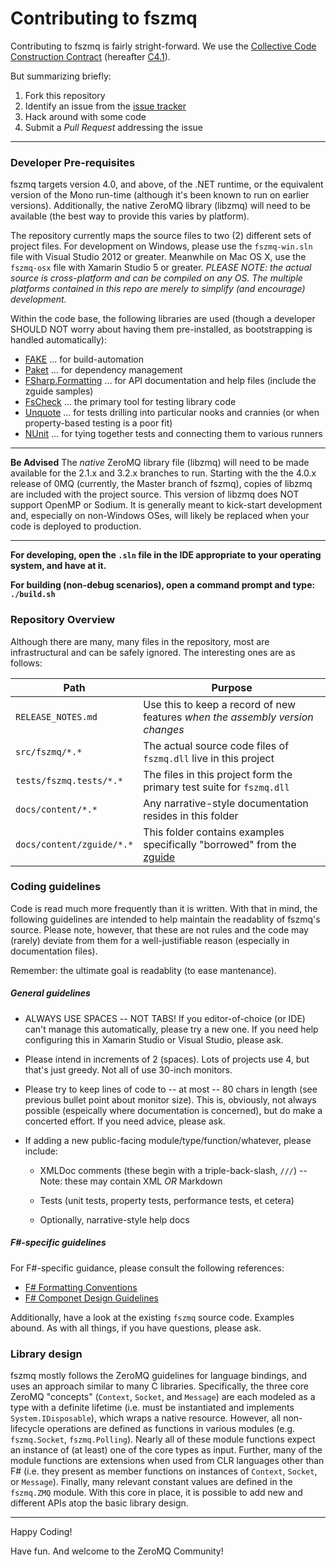 Contributing to fszmq
===

Contributing to fszmq is fairly stright-forward. We use the [Collective Code
Construction Contract](http://rfc.zeromq.org/spec:22) (hereafter [C4.1](http://rfc.zeromq.org/spec:22)).

But summarizing briefly:

1.  Fork this repository
2.  Identify an issue from the [issue tracker](https://github.com/zeromq/fszmq/issues)
3.	Hack around with some code
4.  Submit a _Pull Request_ addressing the issue

---

### Developer Pre-requisites

fszmq targets version 4.0, and above, of the .NET runtime, or the equivalent
version of the Mono run-time (although it's been known to run on earlier versions).
Additionally, the native ZeroMQ library (libzmq) will need to be available (the
best way to provide this varies by platform).

The repository currently maps the source files to two (2) different sets of
project files. For development on Windows, please use the `fszmq-win.sln` file
with Visual Studio 2012 or greater. Meanwhile on Mac OS X, use the `fszmq-osx`
file with Xamarin Studio 5 or greater. _PLEASE NOTE: the actual source is
cross-platform and can be compiled on *any* OS. The multiple platforms contained
in this repo are merely to simplify (and encourage) development._

Within the code base, the following libraries are used (though a developer
SHOULD NOT worry about having them pre-installed, as bootstrapping is handled automatically):

+ [FAKE](http://fsharp.github.io/FAKE/) ... for build-automation
+ [Paket](http://fsprojects.github.io/Paket/) ... for dependency management
+ [FSharp.Formatting](http://tpetricek.github.io/FSharp.Formatting/) ... for API documentation and help files (include the zguide samples)
+ [FsCheck](http://) ... the primary tool for testing library code
+ [Unquote](http://) ... for tests drilling into particular nooks and crannies (or when property-based testing is a poor fit)
+ [NUnit](http://www.nunit.org/) ... for tying together tests and connecting them to various runners

---------------------------------------------------------------------------

**Be Advised**
The _native_ ZeroMQ library file (libzmq) will need to be made available for the
2.1.x and 3.2.x branches to run. Starting with the the 4.0.x release of 0MQ
(currently, the Master branch of fszmq), copies of libzmq are included with the
project source. This version of libzmq does NOT support OpenMP or Sodium. It is
generally meant to kick-start development and, especially on non-Windows OSes,
will likely be replaced when your code is deployed to production.

---------------------------------------------------------------------------

**For developing, open the `.sln` file in the IDE appropriate to your operating
system, and have at it.**

**For building (non-debug scenarios), open a command prompt and type: `./build.sh`**

### Repository Overview

Although there are many, many files in the repository, most are infrastructural
and can be safely ignored. The interesting ones are as follows:

Path 											| Purpose
--------------------------|-------------------------------------------------------------------------------
`RELEASE_NOTES.md`				| Use this to keep a record of new features _when the assembly version changes_
`src/fszmq/*.*`						| The actual source code files of `fszmq.dll` live in this project
`tests/fszmq.tests/*.*`		|	The files in this project form the primary test suite for `fszmq.dll`
`docs/content/*.*`				|	Any narrative-style documentation resides in this folder
`docs/content/zguide/*.*`	|	This folder contains examples specifically "borrowed" from the [zguide](http://zguide.zeromq.org/page:all)

### Coding guidelines

Code is read much more frequently than it is written. With that in mind, the
following guidelines are intended to help maintain the readablity of fszmq's
source. Please note, however, that these are not rules and the code may (rarely)
deviate from them for a well-justifiable reason (especially in documentation
files).

Remember: the ultimate goal is readablity (to ease mantenance).

##### General guidelines

* ALWAYS USE SPACES -- NOT TABS! If you editor-of-choice (or IDE) can't manage
this automatically, please try a new one. If you need help configuring this in
Xamarin Studio or Visual Studio, please ask.

* Please intend in increments of 2 (spaces). Lots of projects use 4, but that's
just greedy. Not all of use 30-inch monitors.

* Please try to keep lines of code to -- at most -- 80 chars in length (see
previous bullet point about monitor size). This is, obviously, not always possible
(espeically where documentation is concerned), but do make a concerted effort.
If you need advice, please ask.

* If adding a new public-facing module/type/function/whatever, please include:

  * XMLDoc comments (these begin with a triple-back-slash, `///`) -- Note: these
  may contain XML _OR_ Markdown

  * Tests (unit tests, property tests, performance tests, et cetera)

  * Optionally, narrative-style help docs

##### F#-specific guidelines

For F#-specific guidance, please consult the following references:

* [F# Formatting Conventions](https://github.com/dungpa/fantomas/blob/master/docs/FormattingConventions.md)
* [F# Componet Design Guidelines](http://fsharp.org/specs/component-design-guidelines/)

Additionally, have a look at the existing `fszmq` source code. Examples abound.
As with all things, if you have questions, please ask.

### Library design

fszmq mostly follows the ZeroMQ guidelines for language bindings, and uses an
approach similar to many C libraries. Specifically, the three core ZeroMQ
"concepts" (`Context`, `Socket`, and `Message`) are each modeled as a type with
a definite lifetime (i.e. must be instantiated and implements `System.IDisposable`),
which wraps a native resource. However, all non-lifecycle operations are defined
as functions in various modules (e.g. `fszmq.Socket`, `fszmq.Polling`). Nearly
all of these module functions expect an instance of (at least) one of the core
types as input. Further, many of the module functions are extensions when used
from CLR languages other than F# (i.e. they present as member functions on
instances of `Context`, `Socket`, or `Message`). Finally, many relevant constant
values are defined in the `fszmq.ZMQ` module. With this core in place, it is
possible to add new and different APIs atop the basic library design.

---

Happy Coding!

Have fun. And welcome to the ZeroMQ Community!
